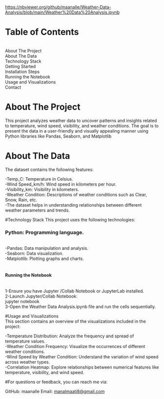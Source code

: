 https://nbviewer.org/github/maanalle/Weather-Data-Analysis/blob/main/Weather%20Data%20Analysis.ipynb

<h1>Table of Contents</h1><br>
About The Project<br>
About The Data<br>
Technology Stack<br>
Getting Started<br>
Installation Steps<br>
Running the Notebook<br>
Usage and Visualizations<br>
Contact<br>


# About The Project
This project analyzes weather data to uncover patterns and insights related to temperature, wind speed, visibility, and weather conditions. The goal is to present the data in a user-friendly and visually appealing manner using Python libraries like Pandas, Seaborn, and Matplotlib

# About The Data
The dataset contains the following features:<br>

-Temp_C: Temperature in Celsius.<br>
-Wind Speed_km/h: Wind speed in kilometers per hour.<br>
-Visibility_km: Visibility in kilometers.<br>
-Weather Condition: Descriptions of weather conditions such as Clear, Snow, Rain, etc.<br>
-The dataset helps in understanding relationships between different weather parameters and trends.<br>

#Technology Stack
This project uses the following technologies:<br>

<h3>Python: Programming language.</h3><br>
-Pandas: Data manipulation and analysis.<br>
-Seaborn: Data visualization.<br>
-Matplotlib: Plotting graphs and charts.<br>
<br>


<h4>Running the Notebook</h4><br>
1-Ensure you have Jupyter /Collab Notebook or JupyterLab installed.<br>
2-Launch Jupyter/Collab Notebook:<br>jupyter notebook<br>
3-Open the Weather Data Analysis.ipynb file and run the cells sequentially.<br>

#Usage and Visualizations<br>
This section contains an overview of the visualizations included in the project:<br>

-Temperature Distribution: Analyze the frequency and spread of temperature values.<br>
-Weather Condition Frequency: Visualize the occurrences of different weather conditions.<br>
-Wind Speed by Weather Condition: Understand the variation of wind speed across weather types.<br>
-Correlation Heatmap: Explore relationships between numerical features like temperature, visibility, and wind speed.<br>

#For questions or feedback, you can reach me via:<br>

GitHub: maanalle
Email: manalmaati8@gmail.com
